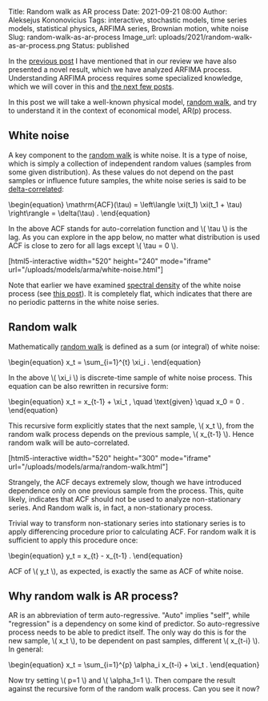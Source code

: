 Title: Random walk as AR process
Date: 2021-09-21 08:00
Author: Aleksejus Kononovicius
Tags: interactive, stochastic models, time series models, statistical physics, ARFIMA series, Brownian motion, white noise
Slug: random-walk-as-ar-process
Image_url: uploads/2021/random-walk-as-ar-process.png
Status: published

In the [previous post]({filename}/articles/2021/big-review.md) I have
mentioned that in our review we have also presented a novel result, which we
have analyzed ARFIMA process. Understanding ARFIMA process requires some
specialized knowledge, which we will cover in this and [the next few
posts](/tag/arfima-series/).

In this post we will take a well-known physical model, [random
walk](/tag/brownian-motion/), and try
to understand it in the context of economical model, AR(p) process.
<!--more-->

## White noise

A key component to the [random walk](/tag/brownian-motion/) is white noise. It is a type of noise,
which is simply a collection of independent random values (samples from some
given distribution). As these values do not depend on the past samples
or influence future samples, the white noise series is said to be
[delta-correlated]({filename}/articles/2013/power-spectral-density-part-2.md):

\begin{equation}
    \mathrm{ACF}(\tau) = \left\langle \xi(t\_1) \xi(t\_1 + \tau) \right\rangle = \delta(\tau) . 
\end{equation}

In the above ACF stands for auto-correlation function and \\\( \tau \\\) is
the lag. As you can explore in the app below, no matter what distribution is
used ACF is close to zero for all lags except \\\( \tau = 0 \\\).

[html5-interactive width="520" height="240" mode="iframe"
url="/uploads/models/arma/white-noise.html"]

Note that earlier we have examined [spectral
density](/tag/spectral-density/) of the white noise process (see [this
post]({filename}/articles/2013/power-spectral-density-part-2.md)). It is
completely flat, which indicates that there are no periodic patterns in the
white noise series.

## Random walk

Mathematically [random walk](/tag/brownian-motion/) is defined as a sum (or integral) of white noise:

\begin{equation}
    x\_t = \sum\_{i=1}^{t} \xi\_i .
\end{equation}

In the above \\\( \xi\_i \\\) is discrete-time sample of white noise process.
This equation can be also rewritten in recursive form:

\begin{equation}
    x\_t = x\_{t-1} + \xi\_t , \quad \text{given} \quad x\_0 = 0 .
\end{equation}

This recursive form explicitly states that the next sample, \\\( x\_t \\\),
from the random walk process depends on the previous sample,
\\\( x\_{t-1} \\\). Hence random walk will be auto-correlated.

[html5-interactive width="520" height="300" mode="iframe"
url="/uploads/models/arma/random-walk.html"]

Strangely, the ACF decays extremely slow, though we have introduced
dependence only on one previous sample from the process. This, quite likely,
indicates that ACF should not be used to analyze non-stationary series. And
Random walk is, in fact, a non-stationary process.

Trivial way to transform non-stationary series into stationary series is to
apply differencing procedure prior to calculating ACF. For random walk it is
sufficient to apply this procedure once:

\begin{equation}
    y\_t = x\_{t} - x\_{t-1} .
\end{equation}

ACF of \\\( y\_t \\\), as expected, is exactly the same as ACF of white
noise.

## Why random walk is AR process?

AR is an abbreviation of term auto-regressive. "Auto" implies "self", while
"regression" is a dependency on some kind of predictor. So auto-regressive
process needs to be able to predict itself. The only way do this is for the
new sample, \\\( x\_t \\\), to be dependent on past samples, different
\\\( x\_{t-i} \\\). In general:

\begin{equation}
    x\_t = \sum\_{i=1}^{p} \alpha\_i x\_{t-i} + \xi\_t .
\end{equation}

Now try setting \\\( p=1 \\\) and \\\( \alpha\_1=1 \\\). Then compare the
result against the recursive form of the random walk process. Can you see it
now?
